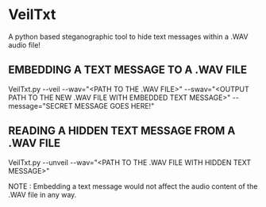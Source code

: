 # VeilTxt
A python based steganographic tool to hide text messages within a .WAV audio file!

EMBEDDING A TEXT MESSAGE TO A .WAV FILE
----------------------------------------
VeilTxt.py --veil --wav="<PATH TO THE .WAV FILE>" --swav="<OUTPUT PATH TO THE NEW .WAV FILE WITH EMBEDDED TEXT MESSAGE>" --message="SECRET MESSAGE GOES HERE!"


READING A HIDDEN TEXT MESSAGE FROM A .WAV FILE
-----------------------------------------------
VeilTxt.py --unveil --wav="<PATH TO THE .WAV FILE WITH HIDDEN TEXT MESSAGE>"



NOTE : Embedding a text message would not affect the audio content of the .WAV file in any way.

